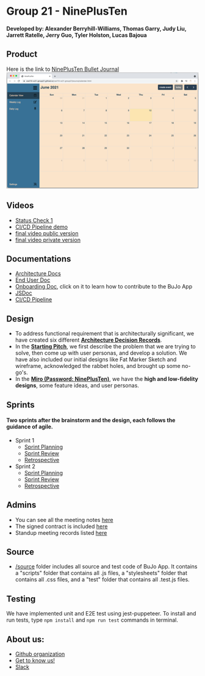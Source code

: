 # Group 21 - NinePlusTen
#### Developed by: Alexander Berryhill-Williams, Thomas Garry, Judy Liu, Jarrett Ratelle, Jerry Guo, Tyler Holston, Lucas Bajoua

## Product
Here is the link to [NinePlusTen Bullet Journal](https://cse110-w21-group21.github.io/cse110-w21-group21/source/calendar.html)
![calendar view](./docs/misc/calendarView.png)

## Videos
- [Status Check 1](https://youtu.be/oNg_tGI5dPE)
- [CI/CD Pipeline demo](https://youtu.be/IRaP0pxyPBc)
- [final video public version](https://youtu.be/jimtNd14Gvc)
- [final video private version](https://youtu.be/e5FtLgOboHE)

## Documentations
- [Architecture Docs]()
- [End User Doc](./docs/admin/end-user/end-user-doc.md)
- [Onboarding Doc](./docs/admin/onboarding.md), click on it to learn how to contribute to the BuJo App
- [JSDoc](https://cse110-w21-group21.github.io/cse110-w21-group21/out/index.html)
- [CI/CD Pipeline](./admin/cipipeline/phase1.md)

## Design
- To address functional requirement that is architecturally significant, we have created six different [**Architecture Decision Records**](./specs/adrs/). 
- In the [**Starting Pitch**](./docs/misc/starting-pitch.pdf), we first describe the problem that we are trying to solve, then come up with user personas, and develop a solution. We have also included our initial designs like Fat Marker Sketch and wireframe, acknowledged the rabbet holes, and brought up some no-go's.
- In the [**Miro (Password: NinePlusTen)**](https://miro.com/app/board/o9J_lJdxiAU=/), we have the **high and low-fidelity designs**, some feature ideas, and user personas.

## Sprints
#### Two sprints after the brainstorm and the design, each follows the guidance of agile.
- Sprint 1
    - [Sprint Planning](./docs/admin/meetings/051021-meeting.md)
    - [Sprint Review](./docs/admin/meetings/051621-sprint-1-review.md)
    - [Retrospective](./docs/admin/meetings/051821-retrospective.md)
- Sprint 2
    - [Sprint Planning](./docs/admin/meetings/051921-sprint.md)
    - [Sprint Review](./docs/admin/meetings/053021-sprint-2-review.md)
    - [Retrospective](./docs/admin/meetings/053021-retrospective.md)

## Admins
- You can see all the meeting notes [here](./docs/admin/meetings)
- The signed contract is included [here](./admin/misc)
- Standup meeting records listed [here](./docs/admin/daily-standups)

## Source

- [/source](./source) folder includes all source and test code of BuJo App. It contains a "scripts" folder that contains all .js files, a "stylesheets" folder that contains all .css files, and a "test" folder that contains all .test.js files.

## Testing
We have implemented unit and E2E test using jest-puppeteer. To install and run tests, type `npm install` and `npm run test` commands in terminal.

## About us:

- [Github organization](https://github.com/cse110-w21-group21)
- [Get to know us!](./docs/admin/team.md)
- [Slack](cse110-sp21-group21.slack.com)
